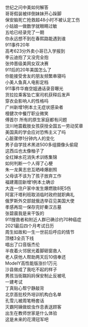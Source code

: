 世纪之问中美如何解答  
哥哥假装被绊倒妹妹开心跺脚  
保安脑死亡抢救超48小时不被认定工伤  
小姑娘一做数学就眼睛过敏  
五哈已经录完了一期  
你永远想不到在春熙路能遇到谁  
911事件20年  
高考623分外卖小哥已入学报到  
李云迪抱了又没完全抱  
张帅晋级美网女双决赛  
911后的20年美国怎么了  
你能接受舍友的朋友频繁串寝吗  
小美人鱼真人电影定档  
911事件华裔空姐通话录音曝光  
货拉拉乘客坠亡案司机获释后发声  
穿衣会影响人的性格吗  
广州新增1例本土无症状感染者  
檀健次中餐厅职业微笑  
傅首尔 所有的原生家庭都有问题  
汶川地震截肢女孩获授全国五一劳动奖章  
美国真的学会应对恐怖主义了吗  
心脏骤停1分钟内人的变化  
男子自学技术黑进500多组摄像头偷窥  
这西瓜也太像柚子了  
全红婵水花消失术训练集锦  
如何判断一个人得了心梗  
朱一龙黄志忠互晒峰爆剧照  
父母该不该为了孩子放弃工作  
福建莆田新增1例本土确诊  
大连一住户家中发生爆燃致8死5伤  
阿富汗塔利班取消临时政府就职典礼  
俄罗斯外交部就俄选举召见美国大使  
孝感再现一保存完好秦汉古墓  
张碧晨我是来干饭的  
911搜救者和附近人群已确诊约70种癌症  
2021最后四个月考试日历  
周生如故和一生一世前后呼应的情节  
顶楼3全员下线  
唱出了口音版杰伦  
半夜着火邻居光着脚砸窗救人  
老人获他人帮助两天后10倍奉还  
ModelY高性能版涨价1万元  
沙县做成了我吃不起的样子  
男孩当街踹妈妈保安制止反被吼  
一建考试  
丁真贴心帮宁静敲背  
北京首批校外培训机构白名单  
孔雪儿被周笔畅套话  
灭霸阿姨做蚊虫作息表送顾客  
出生在教师世家是什么体验  
这是未来的花滑冠军吧  
